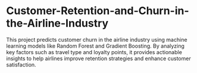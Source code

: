 # Customer-Retention-and-Churn-in-the-Airline-Industry
This project predicts customer churn in the airline industry using machine learning models like Random Forest and Gradient Boosting. By analyzing key factors such as travel type and loyalty points, it provides actionable insights to help airlines improve retention strategies and enhance customer satisfaction.
